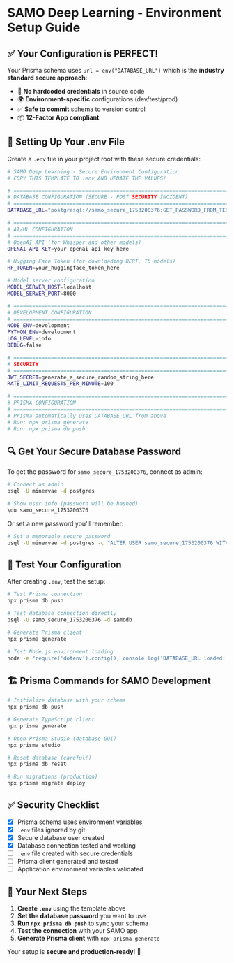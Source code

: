 # SAMO Deep Learning - Environment Setup Guide

## ✅ Your Configuration is PERFECT!

Your Prisma schema uses `url = env("DATABASE_URL")` which is the **industry standard secure approach**:

- 🔐 **No hardcoded credentials** in source code
- 🌍 **Environment-specific** configurations (dev/test/prod)
- ✅ **Safe to commit** schema to version control
- 📦 **12-Factor App compliant**

## 🔧 Setting Up Your .env File

Create a `.env` file in your project root with these secure credentials:

```bash
# SAMO Deep Learning - Secure Environment Configuration
# COPY THIS TEMPLATE TO .env AND UPDATE THE VALUES!

# ============================================================================
# DATABASE CONFIGURATION (SECURE - POST SECURITY INCIDENT)
# ============================================================================
DATABASE_URL="postgresql://samo_secure_1753200376:GET_PASSWORD_FROM_TERMINAL@localhost:5432/samodb?schema=public"

# ============================================================================
# AI/ML CONFIGURATION
# ============================================================================
# OpenAI API (for Whisper and other models)
OPENAI_API_KEY=your_openai_api_key_here

# Hugging Face Token (for downloading BERT, T5 models)
HF_TOKEN=your_huggingface_token_here

# Model server configuration
MODEL_SERVER_HOST=localhost
MODEL_SERVER_PORT=8000

# ============================================================================
# DEVELOPMENT CONFIGURATION
# ============================================================================
NODE_ENV=development
PYTHON_ENV=development
LOG_LEVEL=info
DEBUG=false

# ============================================================================
# SECURITY
# ============================================================================
JWT_SECRET=generate_a_secure_random_string_here
RATE_LIMIT_REQUESTS_PER_MINUTE=100

# ============================================================================
# PRISMA CONFIGURATION
# ============================================================================
# Prisma automatically uses DATABASE_URL from above
# Run: npx prisma generate
# Run: npx prisma db push
```

## 🔍 Get Your Secure Database Password

To get the password for `samo_secure_1753200376`, connect as admin:

```bash
# Connect as admin
psql -U minervae -d postgres

# Show user info (password will be hashed)
\du samo_secure_1753200376
```

Or set a new password you'll remember:

```bash
# Set a memorable secure password
psql -U minervae -d postgres -c "ALTER USER samo_secure_1753200376 WITH PASSWORD 'YourNewSecurePassword123!';"
```

## 🧪 Test Your Configuration

After creating `.env`, test the setup:

```bash
# Test Prisma connection
npx prisma db push

# Test database connection directly
psql -U samo_secure_1753200376 -d samodb

# Generate Prisma client
npx prisma generate

# Test Node.js environment loading
node -e "require('dotenv').config(); console.log('DATABASE_URL loaded:', !!process.env.DATABASE_URL)"
```

## 🏗️ Prisma Commands for SAMO Development

```bash
# Initialize database with your schema
npx prisma db push

# Generate TypeScript client
npx prisma generate

# Open Prisma Studio (database GUI)
npx prisma studio

# Reset database (careful!)
npx prisma db reset

# Run migrations (production)
npx prisma migrate deploy
```

## ✅ Security Checklist

- [x] Prisma schema uses environment variables
- [x] `.env` files ignored by git
- [x] Secure database user created
- [x] Database connection tested and working
- [ ] `.env` file created with secure credentials
- [ ] Prisma client generated and tested
- [ ] Application environment variables validated

## 🎯 Your Next Steps

1. **Create `.env`** using the template above
2. **Set the database password** you want to use
3. **Run `npx prisma db push`** to sync your schema
4. **Test the connection** with your SAMO app
5. **Generate Prisma client** with `npx prisma generate`

Your setup is **secure and production-ready**! 🚀
